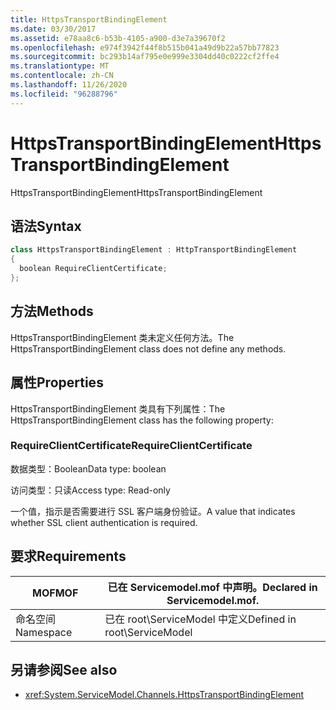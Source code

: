 ```yaml
---
title: HttpsTransportBindingElement
ms.date: 03/30/2017
ms.assetid: e78aa8c6-b53b-4105-a900-d3e7a39670f2
ms.openlocfilehash: e974f3942f44f8b515b041a49d9b22a57bb77823
ms.sourcegitcommit: bc293b14af795e0e999e3304dd40c0222cf2ffe4
ms.translationtype: MT
ms.contentlocale: zh-CN
ms.lasthandoff: 11/26/2020
ms.locfileid: "96288796"
---
```

# <a name="httpstransportbindingelement"></a><span data-ttu-id="dd3f6-102">HttpsTransportBindingElement</span><span class="sxs-lookup"><span data-stu-id="dd3f6-102">HttpsTransportBindingElement</span></span>

<span data-ttu-id="dd3f6-103">HttpsTransportBindingElement</span><span class="sxs-lookup"><span data-stu-id="dd3f6-103">HttpsTransportBindingElement</span></span>  
  
## <a name="syntax"></a><span data-ttu-id="dd3f6-104">语法</span><span class="sxs-lookup"><span data-stu-id="dd3f6-104">Syntax</span></span>  
  
```csharp  
class HttpsTransportBindingElement : HttpTransportBindingElement  
{  
  boolean RequireClientCertificate;  
};  
```  
  
## <a name="methods"></a><span data-ttu-id="dd3f6-105">方法</span><span class="sxs-lookup"><span data-stu-id="dd3f6-105">Methods</span></span>  

 <span data-ttu-id="dd3f6-106">HttpsTransportBindingElement 类未定义任何方法。</span><span class="sxs-lookup"><span data-stu-id="dd3f6-106">The HttpsTransportBindingElement class does not define any methods.</span></span>  
  
## <a name="properties"></a><span data-ttu-id="dd3f6-107">属性</span><span class="sxs-lookup"><span data-stu-id="dd3f6-107">Properties</span></span>  

 <span data-ttu-id="dd3f6-108">HttpsTransportBindingElement 类具有下列属性：</span><span class="sxs-lookup"><span data-stu-id="dd3f6-108">The HttpsTransportBindingElement class has the following property:</span></span>  
  
### <a name="requireclientcertificate"></a><span data-ttu-id="dd3f6-109">RequireClientCertificate</span><span class="sxs-lookup"><span data-stu-id="dd3f6-109">RequireClientCertificate</span></span>  

 <span data-ttu-id="dd3f6-110">数据类型：Boolean</span><span class="sxs-lookup"><span data-stu-id="dd3f6-110">Data type: boolean</span></span>  
  
 <span data-ttu-id="dd3f6-111">访问类型：只读</span><span class="sxs-lookup"><span data-stu-id="dd3f6-111">Access type: Read-only</span></span>  
  
 <span data-ttu-id="dd3f6-112">一个值，指示是否需要进行 SSL 客户端身份验证。</span><span class="sxs-lookup"><span data-stu-id="dd3f6-112">A value that indicates whether SSL client authentication is required.</span></span>  
  
## <a name="requirements"></a><span data-ttu-id="dd3f6-113">要求</span><span class="sxs-lookup"><span data-stu-id="dd3f6-113">Requirements</span></span>  
  
|<span data-ttu-id="dd3f6-114">MOF</span><span class="sxs-lookup"><span data-stu-id="dd3f6-114">MOF</span></span>|<span data-ttu-id="dd3f6-115">已在 Servicemodel.mof 中声明。</span><span class="sxs-lookup"><span data-stu-id="dd3f6-115">Declared in Servicemodel.mof.</span></span>|  
|---------|-----------------------------------|  
|<span data-ttu-id="dd3f6-116">命名空间</span><span class="sxs-lookup"><span data-stu-id="dd3f6-116">Namespace</span></span>|<span data-ttu-id="dd3f6-117">已在 root\ServiceModel 中定义</span><span class="sxs-lookup"><span data-stu-id="dd3f6-117">Defined in root\ServiceModel</span></span>|  
  
## <a name="see-also"></a><span data-ttu-id="dd3f6-118">另请参阅</span><span class="sxs-lookup"><span data-stu-id="dd3f6-118">See also</span></span>

- <xref:System.ServiceModel.Channels.HttpsTransportBindingElement>
